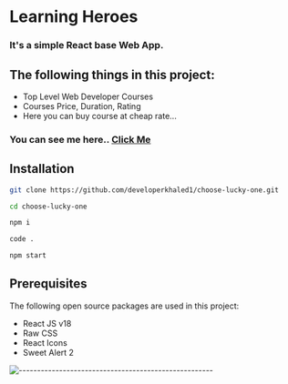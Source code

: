 # Learning Heroes

### It's a simple React base Web App.

## The following things in this project:

* Top Level Web Developer Courses
* Courses Price, Duration, Rating
* Here you can buy course at cheap rate...

### You can see me here.. [Click Me](https://lucky-one.netlify.app/)

## Installation

```bash
git clone https://github.com/developerkhaled1/choose-lucky-one.git
```

```bash
cd choose-lucky-one
```

```bash
npm i
```

```bash
code .
```

```bash
npm start
```

## Prerequisites

The following open source packages are used in this project:
* React JS v18
* Raw CSS
* React Icons
* Sweet Alert 2

![-----------------------------------------------------](https://raw.githubusercontent.com/andreasbm/readme/master/assets/lines/rainbow.png)
